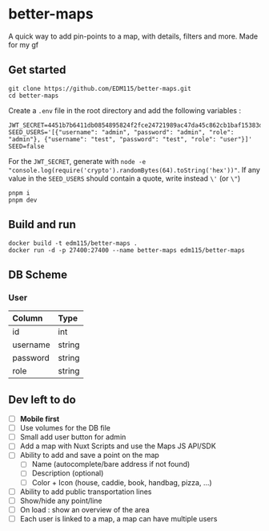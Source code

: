 # better-maps
A quick way to add pin-points to a map, with details, filters and more. Made for my gf

## Get started
```pwsh
git clone https://github.com/EDM115/better-maps.git
cd better-maps
```
Create a `.env` file in the root directory and add the following variables :
```env
JWT_SECRET=4451b7b6411db0854895824f2fce24721989ac47da45c862cb1baf15383dbc6ef07c1f700304693dde08207bcf75e7e50ad9b146e8bdc4ebf16ade6e6cb9f173
SEED_USERS='[{"username": "admin", "password": "admin", "role": "admin"}, {"username": "test", "password": "test", "role": "user"}]'
SEED=false
```
For the `JWT_SECRET`, generate with `node -e "console.log(require('crypto').randomBytes(64).toString('hex'))"`.  If any value in the `SEED_USERS` should contain a quote, write instead `\'` (or `\"`)
```pwsh
pnpm i
pnpm dev
```

## Build and run
```pwsh
docker build -t edm115/better-maps .
docker run -d -p 27400:27400 --name better-maps edm115/better-maps
```

## DB Scheme
### User
| Column   | Type   |
| :------- | :----- |
| id       | int    |
| username | string |
| password | string |
| role     | string |

## Dev left to do
- [ ] **Mobile first**
- [ ] Use volumes for the DB file
- [ ] Small add user button for admin
- [ ] Add a map with Nuxt Scripts and use the Maps JS API/SDK
- [ ] Ability to add and save a point on the map
  - [ ] Name (autocomplete/bare address if not found)
  - [ ] Description (optional)
  - [ ] Color + Icon (house, caddie, book, handbag, pizza, ...)
- [ ] Ability to add public transportation lines
- [ ] Show/hide any point/line
- [ ] On load : show an overview of the area
- [ ] Each user is linked to a map, a map can have multiple users
